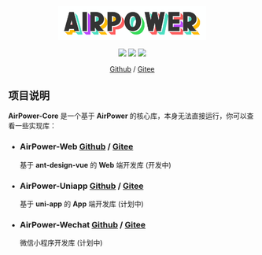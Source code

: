 <p align="center">
  <img width="300" src="./docs/airpower-bg.svg"/>
</p>

<p align="center">
  <img src="https://svg.hamm.cn?key=Lang&value=TypeScript&bg=green"/>
  <img src="https://svg.hamm.cn?key=Base&value=Vue3"/>
  <img src="https://svg.hamm.cn?key=Build&value=Vite"/>
</p>

<p align="center">
<a href="https://github.com/AirPowerTeam/AirPower-Core">Github</a> /
  <a href="https://gitee.com/air-power/AirPower4T">Gitee</a> 
</p>

## 项目说明

**AirPower-Core** 是一个基于 **AirPower** 的核心库，本身无法直接运行，你可以查看一些实现库：

- ### AirPower-Web [Github](https://github.com/AirPowerTeam/AirPower-Web) / [Gitee](https://github.com/air-power/AirPower-Web)

  基于 **ant-design-vue** 的 **Web** 端开发库 (开发中)

- ### AirPower-Uniapp [Github](https://github.com/AirPowerTeam/AirPower-Uniapp) / [Gitee](https://github.com/air-power/AirPower-Uniapp)

  基于 **uni-app** 的 **App** 端开发库 (计划中)

- ### AirPower-Wechat [Github](https://github.com/AirPowerTeam/AirPower-Wechat) / [Gitee](https://github.com/air-power/AirPower-Wechat)

  微信小程序开发库 (计划中)

